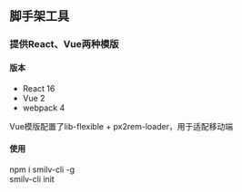  ## 脚手架工具

 ### 提供React、Vue两种模版

#### 版本
- React 16 
- Vue 2 
- webpack 4  

Vue模版配置了lib-flexible + px2rem-loader，用于适配移动端

#### 使用
npm i smilv-cli -g  
smilv-cli init
